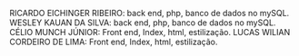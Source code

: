 RICARDO EICHINGER RIBEIRO: back end, php, banco de dados no mySQL.
WESLEY KAUAN DA SILVA: back end, php, banco de dados no mySQL.
CÉLIO MUNCH JÚNIOR: Front end, Index, html, estilização.
LUCAS WILIAN CORDEIRO DE LIMA: Front end, Index, html, estilização.